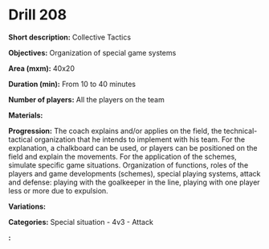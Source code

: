 # Drill 208

**Short description:**
Collective Tactics

**Objectives:**
Organization of special game systems

**Area (mxm):**
40x20

**Duration (min):**
From 10 to 40 minutes

**Number of players:**
All the players on the team

**Materials:**


**Progression:**
The coach explains and/or applies on the field, the technical-tactical organization that he intends to implement with his team. For the explanation, a chalkboard can be used, or players can be positioned on the field and explain the movements. For the application of the schemes, simulate specific game situations. Organization of functions, roles of the players and game developments (schemes), special playing systems, attack and defense: playing with the goalkeeper in the line, playing with one player less or more due to expulsion.

**Variations:**


**Categories:**
Special situation - 4v3 - Attack

**:**


